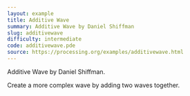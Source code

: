 ```yaml
---
layout: example
title: Additive Wave
summary: Additive Wave by Daniel Shiffman
slug: additivewave
difficulty: intermediate
code: additivewave.pde
source: https://processing.org/examples/additivewave.html
---
```


Additive Wave by Daniel Shiffman. 

 Create a more complex wave by adding two waves together.
